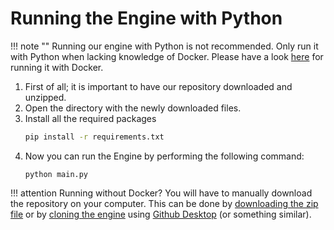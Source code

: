 # Running the Engine with Python

!!! note "" 
    Running our engine with Python is not recommended. Only run it with Python when lacking knowledge of Docker. Please have a look [here]() for running it with Docker.
    
1. First of all; it is important to have our repository downloaded and unzipped.
2. Open the directory with the newly downloaded files. 
3. Install all the required packages
    ```bash
   pip install -r requirements.txt
    ```
3. Now you can run the Engine by performing the following command: 
   ```
   python main.py
   ```
   
!!! attention Running without Docker? You will have to manually download the repository on your computer.
    This can be done by [downloading the zip file](https://github.com/dema-trading-ai/engine/archive/refs/heads/main.zip)
    or by [cloning the engine](https://github.com/dema-trading-ai/engine) using [Github Desktop](https://desktop.github.com)
    (or something similar). 